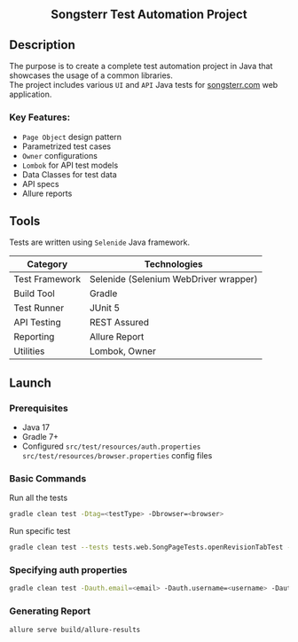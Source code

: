 <h2 align="center">Songsterr Test Automation Project</h2>

## <h>Description</h>

The purpose is to create a complete test automation project in Java that showcases the usage of a common libraries.\
The project includes various `UI` and `API` Java tests for [songsterr.com](https://www.songsterr.com) web application.

### Key Features:

- `Page Object` design pattern
- Parametrized test cases
- `Owner` configurations
- `Lombok` for API test models
- Data Classes for test data
- API specs
- Allure reports

## <h>Tools</h>

Tests are written using `Selenide` Java framework.

| Category       | Technologies                          |
|----------------|---------------------------------------|
| Test Framework | Selenide (Selenium WebDriver wrapper) |
| Build Tool     | Gradle                                |
| Test Runner    | JUnit 5                               |
| API Testing    | REST Assured                          |
| Reporting      | Allure Report                         |
| Utilities      | Lombok, Owner                         |

## <h>Launch</h>

### Prerequisites

- Java 17
- Gradle 7+
- Configured `src/test/resources/auth.properties` `src/test/resources/browser.properties` config files

### Basic Commands

Run all the tests
```bash
gradle clean test -Dtag=<testType> -Dbrowser=<browser>
```

Run specific test

```bash
gradle clean test --tests tests.web.SongPageTests.openRevisionTabTest -Dtag=<testType> -Dbrowser=<browser>
```

### Specifying auth properties

```bash
gradle clean test -Dauth.email=<email> -Dauth.username=<username> -Dauth.password=<password>
```

### Generating Report

```bash
allure serve build/allure-results
```





